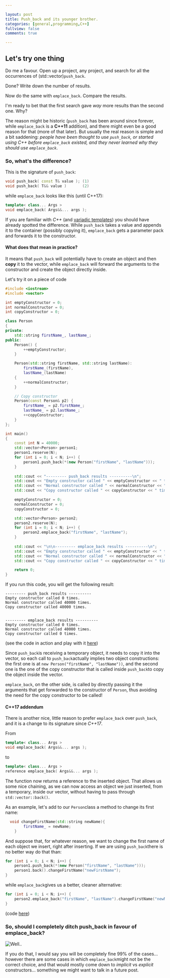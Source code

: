 ```yaml
---

layout: post
title: Push_back and its younger brother.
categories: [general,programming,C++]
fullview: false
comments: true

---
```


## Let's try one thing

Do me a favour. Open up a project, any project, and search for all the occurrences of (std::vector)`push_back`.

Done? Write down the number of results.

Now do the same with `emplace_back`. Compare the results.



I'm ready to bet that the first search gave *way* more results than the second one. Why?

The reason might be historic (`push_back` has been around since forever, while `emplace_back` is a **C++11** addition), and there might even be a good reason for that (more of that later). But usually the real reason is simple and a bit saddening: *people have been thought to use `push_back`, or started using C++ before `emplace_back` existed, and they never learned why they should use `emplace_back`*.



### So, what's the difference?

This is the signature of `push_back`:

```c++
void push_back( const T& value ); (1)
void push_back( T&& value )       (2)
```

while `emplace_back` looks like this (until C++17):

```c++
template< class... Args >
void emplace_back( Args&&... args );
```

If you are familiar with *C++* (and [variadic templates](https://en.cppreference.com/w/cpp/language/parameter_pack)) you should have already spotted the difference. While `push_back` takes a value and appends it to the container (possibly copying it), `emplace_back` gets a parameter pack and forwards it to the constructor.



#### What does that mean in practice?

It means that `push_back` will potentially have to create an object and then **copy** it to the vector, while `emplace_back` will forward the arguments to the constructor and create the object directly inside.

Let's try it on a piece of code

```c++
#include <iostream>
#include <vector>

int emptyConstructor = 0;
int normalConstructor = 0;
int copyConstructor = 0;

class Person
{
private:
    std::string firstName_, lastName_;
public:
    Person() {
        ++emptyConstructor;
    }

    Person(std::string firstName, std::string lastName):
        firstName_(firstName),
        lastName_(lastName)
    {
        ++normalConstructor;
    }

    // Copy constructor
    Person(const Person& p2) {
        firstName_ = p2.firstName_;
        lastName_ = p2.lastName_;
        ++copyConstructor;
    }
};

int main()
{
    const int N = 40000;
    std::vector<Person> person1;
    person1.reserve(N);
    for (int i = 0; i < N; i++) {
        person1.push_back(*(new Person("firstName", "lastName")));
    }
    
    std::cout << "--------- push_back results ----------\n";
    std::cout << "Empty constructor called " << emptyConstructor << " times.\n";
    std::cout << "Normal constructor called " << normalConstructor << " times.\n";
    std::cout << "Copy constructor called " << copyConstructor << " times.\n";

    emptyConstructor = 0;
    normalConstructor = 0;
    copyConstructor = 0;

    std::vector<Person> person2;
    person2.reserve(N);
    for (int i = 0; i < N; i++) {
        person2.emplace_back("firstName", "lastName");
    }
    
    std::cout << "\n\n--------- emplace_back results ----------\n";
    std::cout << "Empty constructor called " << emptyConstructor << " times.\n";
    std::cout << "Normal constructor called " << normalConstructor << " times.\n";
    std::cout << "Copy constructor called " << copyConstructor << " times.\n";

    return 0;
}
```



If you run this code, you will get the following result:

```
--------- push_back results ----------
Empty constructor called 0 times.
Normal constructor called 40000 times.
Copy constructor called 40000 times.


--------- emplace_back results ----------
Empty constructor called 0 times.
Normal constructor called 40000 times.
Copy constructor called 0 times.
```

(see the code in action and play with it [here](https://wandbox.org/permlink/VapdIicNcWS9YAYT))



Since `push_back`is receiving a temporary object, it needs to copy it into the vector, so each call to `push_back`actually implies two object constructions: the first one is at `new Person("firstName", "lastName"))`, and the second one is the one of the copy constructor that is called inside `push_back`to copy the object inside the vector. 

`emplace_back`, on the other side, is called by directly passing it the arguments that get forwarded to the constructor of `Person`, thus avoiding the need for the copy constructor to be called!

#### C++17 addendum

There is another nice, little reason to prefer `emplace_back` over `push_back`, and it is a change to its signature since *C++17*.

From 

```c++
template< class... Args >
void emplace_back( Args&&... args );
```

to

```c++
template< class... Args >
reference emplace_back( Args&&... args );
```

The function now returns a reference to the inserted object. That allows us some nice chaining, as we can now access an object we just inserted, from a temporary, inside our vector, without having to pass through `std::vector::back()`.

As an example, let's add to our `Person`class a method to change its first name:

```c++
  void changeFirstName(std::string newName){
        firstName_ = newName;
    }
```

And suppose that, for whatever reason, we want to change the first name of each object we insert, right after inserting. If we are using `push_back`there is no better way do that than:

```c++
for (int i = 0; i < N; i++) {
    person1.push_back(*(new Person("firstName", "lastName")));
    person1.back().changeFirstName("newFirstName");
}
```

while `emplace_back`gives us a better, cleaner alternative:

```c++
for (int i = 0; i < N; i++) {
    person2.emplace_back("firstName", "lastName").changeFirstName("newName");
}
```

(code [here](https://wandbox.org/permlink/1BD6o0Ao8m4wJtbu))



### So, should I completely ditch push_back in favour of emplace_back?

![Well..](https://i.kym-cdn.com/entries/icons/original/000/028/596/dsmGaKWMeHXe9QuJtq_ys30PNfTGnMsRuHuo_MUzGCg.jpg)

If you do that, I would say you will be completely fine 99% of the cases... however there are some cases in which `emplace_back`might not be the correct choice, and that would mostly come down to *implicit* vs *explicit* constructors... something we might want to talk in a future post.



